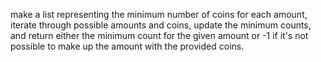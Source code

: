 make a list representing the minimum number of coins for each amount, iterate through possible amounts and coins, update the minimum counts, and return either the minimum count for the given amount or -1 if it's not possible to make up the amount with the provided coins.